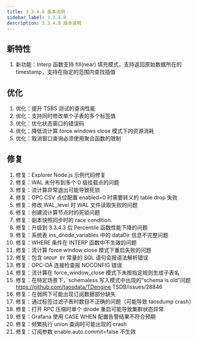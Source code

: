 ```yaml
---
title: 3.3.4.8 版本说明
sidebar_label: 3.3.4.8
description: 3.3.4.8 版本说明
---
```

## 新特性

1. 新功能：Interp 函数支持 fill(near) 填充模式，支持返回原始数据所在的 timestamp，支持在指定的范围内查找插值

## 优化

1. 优化：提升 TSBS 测试的查询性能
2. 优化：支持同时修改单个子表的多个标签值
3. 优化：优化状态窗口的错误码
4. 优化：降低流计算 force windows close 模式下的资源消耗
5. 优化：取消窗口查询必须使用聚合函数的限制

## 修复

1. 修复：Explorer Node.js 示例代码修复
2. 修复：WAL 未分布到多个 0 级挂载点的问题
3. 修复：流计算异常退出可能导致死锁
4. 修复：OPC CSV 点位配置 enabled=0 时需要转义的 table drop 失败
5. 修复：修改 WAL_level 时 WAL 文件读取失败的问题
6. 修复：创建流计算节点时的死锁问题
7. 修复：副本快照同步时的 race condition.
8. 修复：升级到 3.3.4.3 后 Percentile 函数性能下降的问题
9. 修复：系统表 ins_dnode_variables 中的 dataDir 信息不完整问题
10. 修复：WHERE 条件在 INTERP 函数中不生效的问题
11. 修复：流计算 force window close 模式下重启失败的问题
12. 修复：包含 `GROUP BY` 常量的 SQL 语句会报语法解析错误
13. 修复：OPC-DA 连接检查报 NOCONFIG 错误
14. 修复：流计算在 force_window_close 模式下未按指定规则生成子表名
15. 修复：在特定场景下，schemaless 写入模式中出现的“schema is old”问题 <https://github.com/taosdata/TDengine> TSDB/issues/28846
16. 修复：在弱网下可能出现订阅数据部分缺失
17. 修复：通过标签过滤子表时数目不正确的问题（可能导致 taosdump crash）
18. 修复：打开 RPC 压缩时单个 dnode 重启可能导致集群状态异常
19. 修复：Grafana 使用 CASE WHEN 配置告警结果不符合预期
20. 修复：频繁执行 union 查询时可能出现的 crash
21. 修复：订阅参数 enable.auto.commit=false 不生效
